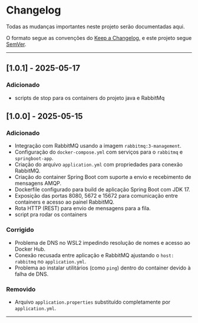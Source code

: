 # Changelog

Todas as mudanças importantes neste projeto serão documentadas aqui.

O formato segue as convenções do [Keep a Changelog](https://keepachangelog.com/pt-BR/1.0.0/), e este projeto segue [SemVer](https://semver.org/lang/pt-BR/).

---
## [1.0.1] - 2025-05-17

### Adicionado
- scripts de stop para os containers do projeto java e RabbitMq

## [1.0.0] - 2025-05-15

### Adicionado
- Integração com RabbitMQ usando a imagem `rabbitmq:3-management`.
- Configuração do `docker-compose.yml` com serviços para o `rabbitmq` e `springboot-app`.
- Criação do arquivo `application.yml` com propriedades para conexão RabbitMQ.
- Criação do container Spring Boot com suporte a envio e recebimento de mensagens AMQP.
- Dockerfile configurado para build de aplicação Spring Boot com JDK 17.
- Exposição das portas 8080, 5672 e 15672 para comunicação entre containers e acesso ao painel RabbitMQ.
- Rota HTTP (REST) para envio de mensagens para a fila.
- script pra rodar os containers
### Corrigido
- Problema de DNS no WSL2 impedindo resolução de nomes e acesso ao Docker Hub.
- Conexão recusada entre aplicação e RabbitMQ ajustando o `host: rabbitmq` no `application.yml`.
- Problema ao instalar utilitários (como `ping`) dentro do container devido à falha de DNS.

### Removido
- Arquivo `application.properties` substituído completamente por `application.yml`.

---

